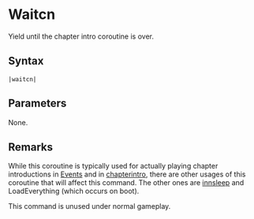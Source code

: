 # Waitcn

Yield until the chapter intro coroutine is over.

## Syntax

````
|waitcn|
````

## Parameters

None.

## Remarks

While this coroutine is typically used for actually playing chapter introductions in [Events](../../Enums%20and%20IDs/Events.md) and in [chapterintro](Chapterintro.md), there are other usages of this coroutine that will affect this command. The other ones are [innsleep](Innsleep.md) and LoadEverything (which occurs on boot).

This command is unused under normal gameplay.
